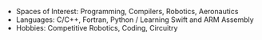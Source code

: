 * Spaces of Interest: Programming, Compilers, Robotics, Aeronautics
* Languages: C/C++, Fortran, Python / Learning Swift and ARM Assembly
* Hobbies: Competitive Robotics, Coding, Circuitry
